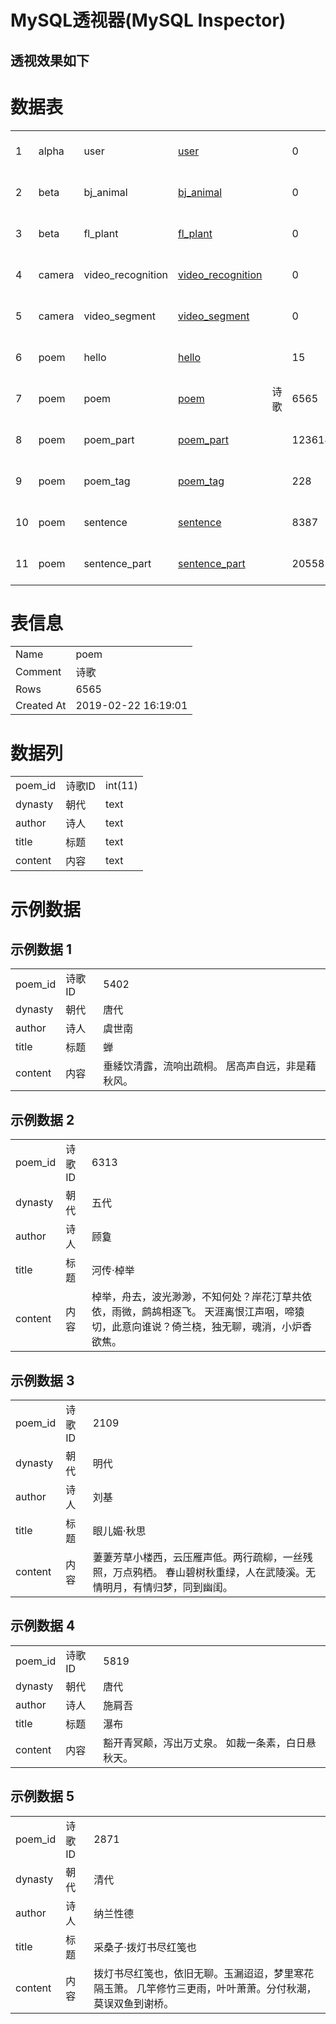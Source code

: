 # MySQL透视器(MySQL Inspector)

## 透视效果如下

# 数据表

|    |        |                    |                                                                         |    |        |                     |
| -- | ------ | ------------------ | ----------------------------------------------------------------------- | -- | ------ | ------------------- |
| 1  | alpha  | user               | [user](/database/schemas/alpha/tables/user)                             |    | 0      | 2018-12-30 16:20:02 |
| 2  | beta   | bj\_animal         | [bj\_animal](/database/schemas/beta/tables/bj_animal)                   |    | 0      | 2018-12-30 16:20:02 |
| 3  | beta   | fl\_plant          | [fl\_plant](/database/schemas/beta/tables/fl_plant)                     |    | 0      | 2018-12-30 16:20:02 |
| 4  | camera | video\_recognition | [video\_recognition](/database/schemas/camera/tables/video_recognition) |    | 0      | 2018-12-30 16:19:12 |
| 5  | camera | video\_segment     | [video\_segment](/database/schemas/camera/tables/video_segment)         |    | 0      | 2018-12-30 16:19:12 |
| 6  | poem   | hello              | [hello](/database/schemas/poem/tables/hello)                            |    | 15     | 2018-12-31 23:24:37 |
| 7  | poem   | poem               | [poem](/database/schemas/poem/tables/poem)                              | 诗歌 | 6565   | 2019-02-22 16:19:01 |
| 8  | poem   | poem\_part         | [poem\_part](/database/schemas/poem/tables/poem_part)                   |    | 123614 | 2018-12-31 19:50:57 |
| 9  | poem   | poem\_tag          | [poem\_tag](/database/schemas/poem/tables/poem_tag)                     |    | 228    | 2019-01-01 00:44:31 |
| 10 | poem   | sentence           | [sentence](/database/schemas/poem/tables/sentence)                      |    | 8387   | 2018-12-31 17:50:27 |
| 11 | poem   | sentence\_part     | [sentence\_part](/database/schemas/poem/tables/sentence_part)           |    | 20558  | 2018-12-31 17:50:27 |

# 表信息

|            |                     |
| ---------- | ------------------- |
| Name       | poem                |
| Comment    | 诗歌                  |
| Rows       | 6565                |
| Created At | 2019-02-22 16:19:01 |

# 数据列

|          |      |         |
| -------- | ---- | ------- |
| poem\_id | 诗歌ID | int(11) |
| dynasty  | 朝代   | text    |
| author   | 诗人   | text    |
| title    | 标题   | text    |
| content  | 内容   | text    |

# 示例数据

## 示例数据 1

|          |      |                           |
| -------- | ---- | ------------------------- |
| poem\_id | 诗歌ID | 5402                      |
| dynasty  | 朝代   | 唐代                        |
| author   | 诗人   | 虞世南                       |
| title    | 标题   | 蝉                         |
| content  | 内容   | 垂緌饮清露，流响出疏桐。 居高声自远，非是藉秋风。 |

## 示例数据 2

|          |      |                                                                       |
| -------- | ---- | --------------------------------------------------------------------- |
| poem\_id | 诗歌ID | 6313                                                                  |
| dynasty  | 朝代   | 五代                                                                    |
| author   | 诗人   | 顾敻                                                                    |
| title    | 标题   | 河传·棹举                                                                 |
| content  | 内容   | 棹举，舟去，波光渺渺，不知何处？岸花汀草共依依，雨微，鹧鸪相逐飞。 天涯离恨江声咽，啼猿切，此意向谁说？倚兰桡，独无聊，魂消，小炉香欲焦。 |

## 示例数据 3

|          |      |                                                             |
| -------- | ---- | ----------------------------------------------------------- |
| poem\_id | 诗歌ID | 2109                                                        |
| dynasty  | 朝代   | 明代                                                          |
| author   | 诗人   | 刘基                                                          |
| title    | 标题   | 眼儿媚·秋思                                                      |
| content  | 内容   | 萋萋芳草小楼西，云压雁声低。两行疏柳，一丝残照，万点鸦栖。 春山碧树秋重绿，人在武陵溪。无情明月，有情归梦，同到幽闺。 |

## 示例数据 4

|          |      |                           |
| -------- | ---- | ------------------------- |
| poem\_id | 诗歌ID | 5819                      |
| dynasty  | 朝代   | 唐代                        |
| author   | 诗人   | 施肩吾                       |
| title    | 标题   | 瀑布                        |
| content  | 内容   | 豁开青冥颠，泻出万丈泉。 如裁一条素，白日悬秋天。 |

## 示例数据 5

|          |      |                                                       |
| -------- | ---- | ----------------------------------------------------- |
| poem\_id | 诗歌ID | 2871                                                  |
| dynasty  | 朝代   | 清代                                                    |
| author   | 诗人   | 纳兰性德                                                  |
| title    | 标题   | 采桑子·拨灯书尽红笺也                                           |
| content  | 内容   | 拨灯书尽红笺也，依旧无聊。玉漏迢迢，梦里寒花隔玉箫。 几竿修竹三更雨，叶叶萧萧。分付秋潮，莫误双鱼到谢桥。 |
